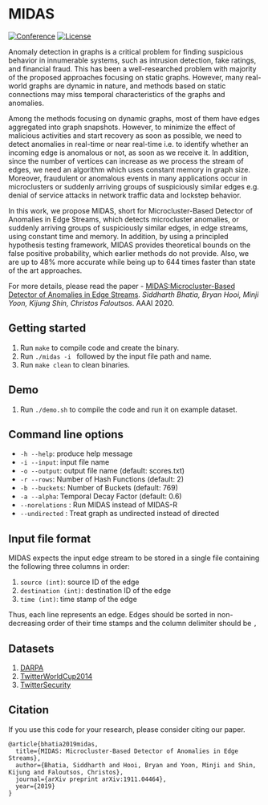 # MIDAS
[![Conference](http://img.shields.io/badge/AAAI-2020-4b44ce.svg)](https://aaai.org/Conferences/AAAI-20/)
[![License](https://img.shields.io/badge/License-Apache%202.0-blue.svg)](https://github.com/bhatiasiddharth/MIDAS/blob/master/LICENSE)

Anomaly detection in graphs is a critical problem for finding suspicious behavior in innumerable systems, such as intrusion detection, fake ratings, and financial fraud. This has been a well-researched problem with majority of the proposed approaches focusing on static graphs. However, many real-world graphs are dynamic in nature, and methods based on static connections may miss temporal characteristics of the graphs and anomalies.

Among the methods focusing on dynamic graphs, most of them have edges aggregated into graph snapshots. However, to minimize the effect of malicious activities and start recovery as soon as possible, we need to detect anomalies in real-time or near real-time i.e. to identify whether an incoming edge is anomalous or not, as soon as we receive it. In addition, since the number of vertices can increase as we process the stream of edges, we need an algorithm which uses constant memory in graph size. Moreover, fraudulent or anomalous events in many applications occur in microclusters or suddenly arriving groups of suspiciously similar edges e.g. denial of service attacks in network traffic data and lockstep behavior.

In this work, we propose MIDAS, short for Microcluster-Based Detector of Anomalies in Edge Streams, which detects microcluster anomalies, or suddenly arriving groups of suspiciously similar edges, in edge streams, using constant time and memory. In addition, by using a principled hypothesis testing framework, MIDAS provides theoretical bounds on the false positive probability, which earlier methods do not provide. Also, we are up to 48% more accurate while being up to 644 times faster than state of the art approaches.

For more details, please read the paper - [MIDAS:Microcluster-Based Detector of Anomalies in Edge Streams](https://www.comp.nus.edu.sg/~sbhatia/assets/pdf/midas.pdf). *Siddharth Bhatia, Bryan Hooi, Minji Yoon, Kijung Shin, Christos Faloutsos*. AAAI 2020.


## Getting started
1. Run `make` to compile code and create the binary.
2. Run `./midas -i ` followed by the input file path and name.
3. Run `make clean` to clean binaries.


## Demo
1. Run `./demo.sh` to compile the code and run it on example dataset.


## Command line options
  * `-h --help`: produce help message
  * `-i --input`: input file name
  * `-o --output`: output file name (default: scores.txt)  
  * `-r --rows`: Number of Hash Functions (default: 2)  
  * `-b --buckets`: Number of Buckets (default: 769)  
  * `-a --alpha`: Temporal Decay Factor (default: 0.6)  
  * `--norelations` : Run MIDAS instead of MIDAS-R
  * `--undirected` : Treat graph as undirected instead of directed


## Input file format
MIDAS expects the input edge stream to be stored in a single file containing the following three columns in order:
1. `source (int)`: source ID of the edge
2. `destination (int)`: destination ID of the edge
3. `time (int)`: time stamp of the edge

Thus, each line represents an edge. Edges should be sorted in non-decreasing order of their time stamps and the column delimiter should be `,`


## Datasets
1. [DARPA](https://www.ll.mit.edu/r-d/datasets/1998-darpa-intrusion-detection-evaluation-dataset)
2. [TwitterWorldCup2014](http://odds.cs.stonybrook.edu/twitterworldcup2014-dataset)
3. [TwitterSecurity](http://odds.cs.stonybrook.edu/twittersecurity-dataset)

## Citation
If you use this code for your research, please consider citing our paper.

```
@article{bhatia2019midas,
  title={MIDAS: Microcluster-Based Detector of Anomalies in Edge Streams},
  author={Bhatia, Siddharth and Hooi, Bryan and Yoon, Minji and Shin, Kijung and Faloutsos, Christos},
  journal={arXiv preprint arXiv:1911.04464},
  year={2019}
}
```
